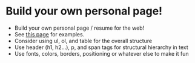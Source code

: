 Build your own personal page!
=
- Build your own personal page / resume for the web!
- See [this page](http://cs.nyu.edu/web/People/phdstudents.html) for examples.
- Consider using ul, ol, and table for the overall structure
- Use header (h1, h2…), p, and span tags for structural hierarchy in text
- Use fonts, colors, borders, positioning or whatever else to make it fun
